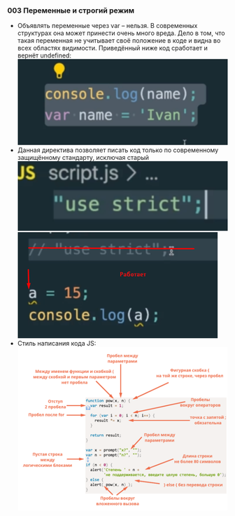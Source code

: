 ### **003 Переменные и строгий режим**

- Объявлять переменные через var – нельзя. В современных структурах она может принести очень много вреда. Дело в том, что такая переменная не учитывает своё положение в коде и видна во всех областях видимости. Приведённый ниже код сработает и вернёт undefined:
![](../_png/Pasted%20image%2020220908194332.png)
- Данная директива позволяет писать код только по современному защищённому стандарту, исключая старый
![](../_png/Pasted%20image%2020220908194337.png)![](../_png/Pasted%20image%2020220908194345.png)
- Стиль написания кода JS:
![](../_png/Pasted%20image%2020220908194351.png)